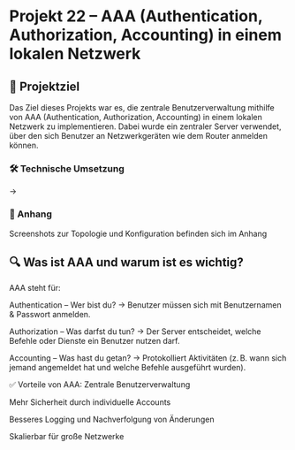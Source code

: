 # Projekt 22 – AAA (Authentication, Authorization, Accounting) in einem lokalen Netzwerk


## 📌 Projektziel
Das Ziel dieses Projekts war es, die zentrale Benutzerverwaltung mithilfe von AAA (Authentication, Authorization, Accounting) in einem lokalen Netzwerk zu implementieren. Dabei wurde ein zentraler Server verwendet, über den sich Benutzer an Netzwerkgeräten wie dem Router anmelden können.

### 🛠️ Technische Umsetzung
→

### 📎 Anhang
Screenshots zur Topologie und Konfiguration befinden sich im Anhang


## 🔍 Was ist AAA und warum ist es wichtig?
AAA steht für:

Authentication – Wer bist du?
→ Benutzer müssen sich mit Benutzernamen & Passwort anmelden.

Authorization – Was darfst du tun?
→ Der Server entscheidet, welche Befehle oder Dienste ein Benutzer nutzen darf.

Accounting – Was hast du getan?
→ Protokolliert Aktivitäten (z. B. wann sich jemand angemeldet hat und welche Befehle ausgeführt wurden).

✅ Vorteile von AAA:
Zentrale Benutzerverwaltung

Mehr Sicherheit durch individuelle Accounts

Besseres Logging und Nachverfolgung von Änderungen

Skalierbar für große Netzwerke
